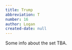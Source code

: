 ```yaml
---
title: Trump
abbreviation: T
number: 16
author: Logan
created-date: null
---
```

Some info about the set TBA.
